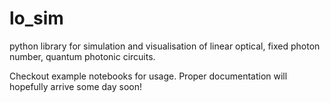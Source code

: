 # lo_sim
python library for simulation and visualisation of linear optical, fixed photon number, quantum photonic circuits.

Checkout example notebooks for usage. Proper documentation will hopefully arrive some day soon!
